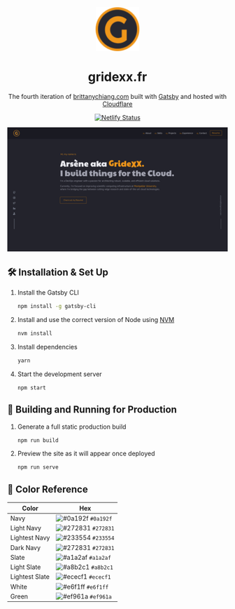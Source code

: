 <div align="center">
  <img alt="Logo" src="https://raw.githubusercontent.com/gridexx/portofolio/main/src/images/logo.png" width="100" />
</div>
<h1 align="center">
  gridexx.fr
</h1>
<p align="center">
  The fourth iteration of <a href="https://gridexx.fr" target="_blank">brittanychiang.com</a> built with <a href="https://www.gatsbyjs.org/" target="_blank">Gatsby</a> and hosted with <a href="https://cloudflare.com/" target="_blank">Cloudflare</a>
</p>
<p align="center">
  <a href="https://app.netlify.com/sites/brittanychiang/deploys" target="_blank">
    <img src="https://api.netlify.com/api/v1/badges/1963b488-7b78-48c9-9e2d-6fb5e47ab3af/deploy-status" alt="Netlify Status" />
  </a>
</p>

![demo](https://raw.githubusercontent.com/gridexx/portofolio/main/src/images/demo.png)

## 🛠 Installation & Set Up

1. Install the Gatsby CLI

   ```sh
   npm install -g gatsby-cli
   ```

2. Install and use the correct version of Node using [NVM](https://github.com/nvm-sh/nvm)

   ```sh
   nvm install
   ```

3. Install dependencies

   ```sh
   yarn
   ```

4. Start the development server

   ```sh
   npm start
   ```

## 🚀 Building and Running for Production

1. Generate a full static production build

   ```sh
   npm run build
   ```

1. Preview the site as it will appear once deployed

   ```sh
   npm run serve
   ```

## 🎨 Color Reference

| Color          | Hex                                                                |
| -------------- | ------------------------------------------------------------------ |
| Navy           | ![#0a192f](https://via.placeholder.com/10/0a192f?text=+) `#0a192f` |
| Light Navy     | ![#272831](https://via.placeholder.com/10/272831?text=+) `#272831` |
| Lightest Navy  | ![#233554](https://via.placeholder.com/10/233554?text=+) `#233554` |
| Dark Navy      | ![#272831](https://via.placeholder.com/10/272831?text=+) `#272831` |
| Slate          | ![#a1a2af](https://via.placeholder.com/10/a1a2af?text=+) `#a1a2af` |
| Light Slate    | ![#a8b2c1](https://via.placeholder.com/10/a8b2d1?text=+) `#a8b2c1` |
| Lightest Slate | ![#ececf1](https://via.placeholder.com/10/ececf1?text=+) `#ececf1` |
| White          | ![#e6f1ff](https://via.placeholder.com/10/e6f1ff?text=+) `#e6f1ff` |
| Green          | ![#ef961a](https://via.placeholder.com/10/ef961a?text=+) `#ef961a` |
